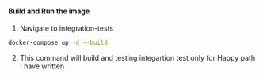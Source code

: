#### Build and Run the image
1. Navigate to integration-tests 
```Bash
docker-compose up -d --build
```
2. This command will build and testing integartion test only for Happy path I have written . 
